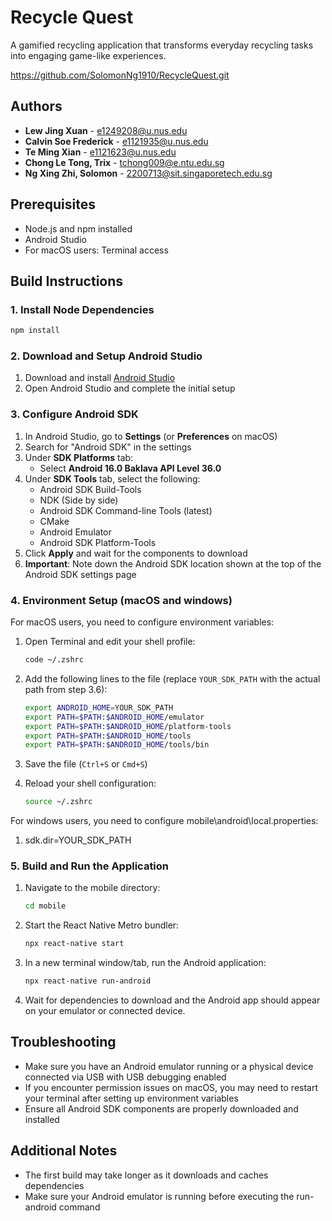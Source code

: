 # Recycle Quest

A gamified recycling application that transforms everyday recycling tasks into engaging game-like experiences.

https://github.com/SolomonNg1910/RecycleQuest.git

## Authors

- **Lew Jing Xuan** - e1249208@u.nus.edu
- **Calvin Soe Frederick** - e1121935@u.nus.edu
- **Te Ming Xian** - e1121623@u.nus.edu
- **Chong Le Tong, Trix** - tchong009@e.ntu.edu.sg
- **Ng Xing Zhi, Solomon** - 2200713@sit.singaporetech.edu.sg

## Prerequisites

- Node.js and npm installed
- Android Studio
- For macOS users: Terminal access

## Build Instructions

### 1. Install Node Dependencies

```bash
npm install
```

### 2. Download and Setup Android Studio

1. Download and install [Android Studio](https://developer.android.com/studio)
2. Open Android Studio and complete the initial setup

### 3. Configure Android SDK

1. In Android Studio, go to **Settings** (or **Preferences** on macOS)
2. Search for "Android SDK" in the settings
3. Under **SDK Platforms** tab:
   - Select **Android 16.0 Baklava API Level 36.0**
4. Under **SDK Tools** tab, select the following:
   - Android SDK Build-Tools
   - NDK (Side by side)
   - Android SDK Command-line Tools (latest)
   - CMake
   - Android Emulator
   - Android SDK Platform-Tools
5. Click **Apply** and wait for the components to download
6. **Important**: Note down the Android SDK location shown at the top of the Android SDK settings page

### 4. Environment Setup (macOS and windows)

For macOS users, you need to configure environment variables:

1. Open Terminal and edit your shell profile:

   ```bash
   code ~/.zshrc
   ```

2. Add the following lines to the file (replace `YOUR_SDK_PATH` with the actual path from step 3.6):

   ```bash
   export ANDROID_HOME=YOUR_SDK_PATH
   export PATH=$PATH:$ANDROID_HOME/emulator
   export PATH=$PATH:$ANDROID_HOME/platform-tools
   export PATH=$PATH:$ANDROID_HOME/tools
   export PATH=$PATH:$ANDROID_HOME/tools/bin
   ```

3. Save the file (`Ctrl+S` or `Cmd+S`)

4. Reload your shell configuration:
   ```bash
   source ~/.zshrc
   ```
For windows users, you need to configure mobile\android\local.properties:
1. sdk.dir=YOUR_SDK_PATH
### 5. Build and Run the Application

1. Navigate to the mobile directory:

   ```bash
   cd mobile
   ```

2. Start the React Native Metro bundler:

   ```bash
   npx react-native start
   ```

3. In a new terminal window/tab, run the Android application:

   ```bash
   npx react-native run-android
   ```

4. Wait for dependencies to download and the Android app should appear on your emulator or connected device.

## Troubleshooting

- Make sure you have an Android emulator running or a physical device connected via USB with USB debugging enabled
- If you encounter permission issues on macOS, you may need to restart your terminal after setting up environment variables
- Ensure all Android SDK components are properly downloaded and installed

## Additional Notes

- The first build may take longer as it downloads and caches dependencies
- Make sure your Android emulator is running before executing the run-android command
